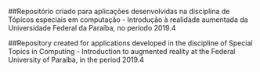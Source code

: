 ##Repositório criado para aplicações desenvolvidas na disciplina de Tópicos especiais em computação - Introdução à realidade aumentada da Universidade Federal da Paraíba, no período 2019.4

##Repository created for applications developed in the discipline of Special Topics in Computing - Introduction to augmented reality at the Federal University of Paraíba, in the period 2019.4
